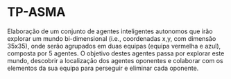# TP-ASMA
Elaboração de um conjunto de agentes inteligentes autonomos que irão explorar um mundo bi-dimensional (i.e., coordenadas x,y, com dimensão 35x35), onde serão agrupados em duas equipas (equipa vermelha e azul), composta por 5 agentes. O objetivo destes agentes passa por explorar este mundo, descobrir a localização dos agentes oponentes e colaborar com os elementos da sua equipa para perseguir e eliminar cada oponente.
